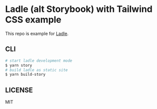 # Ladle (alt Storybook) with Tailwind CSS example

This repo is example for [Ladle](https://ladle.dev/).

## CLI

```bash
# start ladle development mode
$ yarn story
# build ladle as static site
$ yarn build-story
```

## LICENSE

MIT
